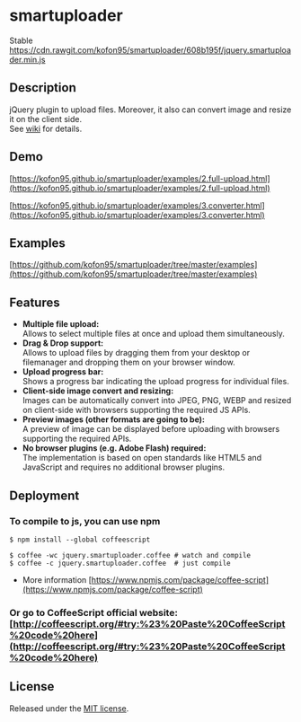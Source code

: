 smartuploader
===============

Stable https://cdn.rawgit.com/kofon95/smartuploader/608b195f/jquery.smartuploader.min.js

## Description

jQuery plugin to upload files. Moreover, it also can convert image and resize it on the client side.  
See [wiki](https://github.com/kofon95/smartuploader/wiki) for details.


## Demo
[https://kofon95.github.io/smartuploader/examples/2.full-upload.html](https://kofon95.github.io/smartuploader/examples/2.full-upload.html)

[https://kofon95.github.io/smartuploader/examples/3.converter.html](https://kofon95.github.io/smartuploader/examples/3.converter.html)

## Examples
[https://github.com/kofon95/smartuploader/tree/master/examples](https://github.com/kofon95/smartuploader/tree/master/examples)



## Features
* **Multiple file upload:**  
  Allows to select multiple files at once and upload them simultaneously.
* **Drag & Drop support:**  
  Allows to upload files by dragging them from your desktop or filemanager and dropping them on your browser window.
* **Upload progress bar:**  
  Shows a progress bar indicating the upload progress for individual files.
* **Client-side image convert and resizing:**  
  Images can be automatically convert into JPEG, PNG, WEBP and resized on client-side with browsers supporting the required JS APIs.
* **Preview images (other formats are going to be):**  
  A preview of image can be displayed before uploading with browsers supporting the required APIs.
* **No browser plugins (e.g. Adobe Flash) required:**  
  The implementation is based on open standards like HTML5 and JavaScript and requires no additional browser plugins.


## Deployment

### __To compile to js, you can use npm__

```
$ npm install --global coffeescript

$ coffee -wc jquery.smartuploader.coffee # watch and compile
$ coffee -c jquery.smartuploader.coffee  # just compile
```

- More information [https://www.npmjs.com/package/coffee-script](https://www.npmjs.com/package/coffee-script)

### Or go to CoffeeScript official website: [http://coffeescript.org/#try:%23%20Paste%20CoffeeScript%20code%20here](http://coffeescript.org/#try:%23%20Paste%20CoffeeScript%20code%20here)



## License
Released under the [MIT license](https://opensource.org/licenses/MIT).

